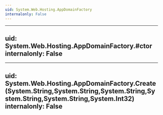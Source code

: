 ```yaml
---
uid: System.Web.Hosting.AppDomainFactory
internalonly: False
---
```


---
uid: System.Web.Hosting.AppDomainFactory.#ctor
internalonly: False
---

---
uid: System.Web.Hosting.AppDomainFactory.Create(System.String,System.String,System.String,System.String,System.String,System.Int32)
internalonly: False
---

